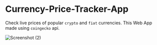# Currency-Price-Tracker-App
Check live prices of popular `crypto` and `fiat` currencies. This
Web App made using `coingecko` api. 

![Screenshot (2)](https://user-images.githubusercontent.com/101814302/177046754-c43636ef-7642-4aaa-b145-372fc283b4d5.png)
